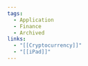 ```yaml
---
tags:
  - Application
  - Finance
  - Archived
links:
  - "[[Cryptocurrency]]"
  - "[[iPad]]"
---
```



